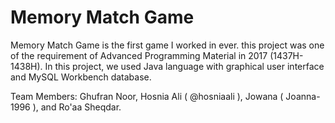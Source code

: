 # Memory Match Game
Memory Match Game is the first game I worked in ever. this project was one of the requirement of Advanced Programming Material in 2017 (1437H-1438H). In this project, we used Java language with graphical user interface and MySQL Workbench database.

Team Members: Ghufran Noor, Hosnia Ali ( @hosniaali ), Jowana ( Joanna-1996 ), and Ro'aa Sheqdar.
